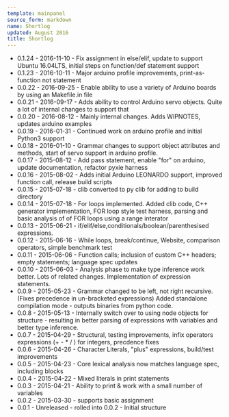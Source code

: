 ```yaml
---
template: mainpanel
source_form: markdown
name: Shortlog
updated: August 2016
title: Shortlog
---
```

* 0.1.24 - 2016-11-10 - Fix assignment in else/elif, update to support Ubuntu 16.04LTS, initial steps on function/def statement support
* 0.1.23 - 2016-10-11 - Major arduino profile improvements, print-as-function not statement
* 0.0.22 - 2016-09-25 - Enable ability to use a variety of Arduino boards by using an Makefile.in file
* 0.0.21 - 2016-09-17 - Adds ability to control Arduino servo objects. Quite a lot of internal changes to support that
* 0.0.20 - 2016-08-12 - Mainly internal changes. Adds WIPNOTES, updates arduino examples
* 0.0.19 - 2016-01-31 - Continued work on arduino profile and initial Python3 support
* 0.0.18 - 2016-01-10 - Grammar changes to support object attributes and methods, start of servo support in arduino profile.
* 0.0.17 - 2015-08-12 - Add pass statement, enable "for" on arduino, update documentation, refactor pyxie harness
* 0.0.16 - 2015-08-02 - Adds initial Arduino LEONARDO support, improved function call, release build scripts
* 0.0.15 - 2015-07-18 - clib converted to py clib for adding to build directory
* 0.0.14 - 2015-07-18 - For loops implemented. Added clib code, C++ generator implementation, FOR loop style test harness, parsing and basic analysis of of FOR loops using a range interator
* 0.0.13 - 2015-06-21 - if/elif/else,conditionals/boolean/parenthesised expressions.
* 0.0.12 - 2015-06-16 - While loops, break/continue, Website, comparison operators, simple benchmark test
* 0.0.11 - 2015-06-06 - Function calls; inclusion of custom  C++ headers; empty statements; language spec updates
* 0.0.10 - 2015-06-03 - Analysis phase to make type inference work better. Lots of related changes. Implementation of expression statements.
* 0.0.9 - 2015-05-23 - Grammar changed to be left, not right recursive. (Fixes precedence in un-bracketed expressions) Added standalone compilation mode - outputs binaries from python code.
* 0.0.8 - 2015-05-13 - Internally switch over to using node objects for structure - resulting in better parsing of expressions with variables and better type inference.
* 0.0.7 - 2015-04-29 - Structural, testing improvements, infix operators expressions (+ - * / ) for integers, precdence fixes
* 0.0.6 - 2015-04-26 - Character Literals, "plus" expressions, build/test improvements
* 0.0.5 - 2015-04-23 - Core lexical analysis now matches language spec, including blocks
* 0.0.4 - 2015-04-22 - Mixed literals in print statements
* 0.0.3 - 2015-04-21 - Ability to print & work with a small number of variables
* 0.0.2 - 2015-03-30 - supports basic assignment
* 0.0.1 - Unreleased - rolled into 0.0.2 - Initial structure
